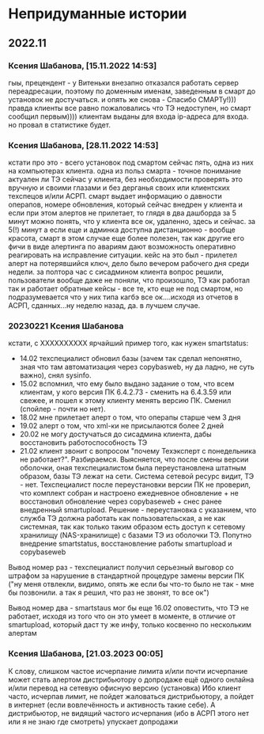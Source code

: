 # Непридуманные истории

## 2022.11

### Ксения Шабанова, [15.11.2022 14:53]

гыы, прецендент - у Витеньки внезапно отказался работать сервер переадресации,
поэтому по доменным именам, заведенным в смарт до установок не достучаться.
и опять же снова - Спасибо СМАРТу!)))
правда клиенты все равно пожаловались что ТЭ недоступен,
но смарт сообщил первым))))
клиентам выданы для входа ip-адреса для входа.
но провал в статистике будет.

### Ксения Шабанова, [28.11.2022 14:53]

кстати про это - всего установок под смартом сейчас пять,
одна из них на компьютерах клиента. 
одна из польз смарта - точное понимание актуален ли ТЭ сейчас у клиента,
без необходимости проверять это вручную и своими глазами и без дерганья своих 
или клиентских техспецов и/или АСРП. смарт выдает информацию о давности операпов,
номере обновления, который сейчас внедрен у клиента и если при этом алертов не 
прилетает, то глядя в два дашборда за 5 минут можно понять, что у клиента все ок,
удаленно, здесь и сейчас. за 5(!) минут
а если еще и админка доступна дистанционно - вообще красота, смарт в этом случае 
еще более полезен, так как другие его фичи в виде алертинга по авариям дают 
возможность оперативно реагировать на исправление ситуации. кейс на это был - 
прилетел алерт на потерявшийся ключ, дело было вечером рабочего дня среди недели.
за полтора час с сисадмином клиента вопрос решили, пользователи вообще даже не 
поняли, что произошло, ТЭ как работал так и работает
обратные кейсы - все те, кто еще не под смартом, но подразумевается что у них
типа кагбэ все ок....исходя из отчетов в АСРП, сданных...ну неделю назад, да. 
в лучшем случае.


### 20230221 Ксения Шабанова

кстати, с XXXXXXXXXX ярчайший пример того, как нужен smartstatus:
- 14.02 техспециалист обновил базы (зачем так сделал непонятно, зная что там автоматизация через copybasweb, ну да ладно, не суть важно), снял sysinfo. 
- 15.02 вспомнил, что ему было выдано задание о том, что всем клиентам, у кого версия ПК 6.4.2.73 - сменить на 6.4.3.59 или свежее, и пошел к этому клиенту менять версию ПК. Сменил (спойлер - почти но нет). 
- 18.02 мне прилетает алерт о том, что операпы старше чем 3 дня 
- 19.02 алерт о том, что xml-ки не присылаются более 2 дней 
- 20.02 не могу достучаться до сисадмина клиента, дабы восстановить работоспособность ТЭ
- 21.02 клиент звонит с вопросом "почему Техэксперт с понедельника не работает?". 
Разбираемся. Выясняется, что после смены версии оболочки, оная техспециалистом была переустановлена штатным образом, базы ТЭ лежат на сети. Система сетевой ресурс видит, ТЭ - нет. Техспециалист после переустановки версии ПК не проверил, что комплект собран и настроено ежедневное обновление + не восстановил обновление через copybaseweb + снес ранее внедренный smartupload. Решение - переустановка с указанием, что служба ТЭ должна работать как пользовательская, а не как системная, так как только таким образом есть доступ к сетевому хранилищу (NAS-хранилище) с базами ТЭ из оболочки ТЭ. Попутно внедрение smartstatus, восстановление работы smartupload и copybaseweb

Вывод номер раз - техспециалист получил серьезный выговор со штрафом за нарушение в стандартной процедуре замены версии ПК ("ну меня отвлекли, видимо, опять же если бы что-то было не так - мне бы позвонили. а так я решил, что раз не звонят, то все ок")

Вывод номер два - smartstaus мог бы еще 16.02 оповестить, что ТЭ не работает, исходя из того что он это умеет в моменте, в отличие от smartupload, который даст ту же инфу, только косвенно по нескольким алертам

### Ксения Шабанова, [21.03.2023 00:05] 

К слову, слишком частое исчерпание лимита и/или почти исчерпание может 
стать алертом дистрибьютору о допродаже ещё одного онлайна и/или перевод на 
сетевую офисную версию (установка)
Ибо клиент часто, исчерпав лимит, не пойдет жаловаться дистрибьютору, 
а пойдет в интернет (если вовлечённость и активность такие себе).
А дистрибьютор, не видящий частого исчерпания 
(ибо в АСРП этого нет или я не знаю где смотреть) упускает допродажи
